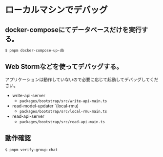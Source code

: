 # ローカルマシンでデバッグ

## docker-composeにてデータベースだけを実行する。

```shell
$ pnpm docker-compose-up-db
```

## Web Stormなどを使ってデバッグする。

アプリケーションは動作していないので必要に応じて起動してデバッグしてください。

- write-api-server
    - `packages/bootstrap/src/write-api-main.ts`
- read-model-updater `(local-rmu)
    - `packages/bootstrap/src/local-rmu-main.ts`
- read-api-server
    - `packages/bootstrap/src/read-api-main.ts`

## 動作確認

```shell
$ pnpm verify-group-chat
```
